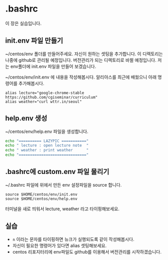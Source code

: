 # .bashrc

이 장은 실습입니다.

## init.env 파일 만들기
~/centos/env 폴더를 만들어주세요. 자신이 원하는 셋팅을 추가합니다.
이 디렉토리는 나중에 github로 관리될 예정입니다. 버전관리가 되는 디렉토리로 바뀔 예정입니다.
저는 env폴더에 init.env 파일을 만들어 보겠습니다.

~/centos/env/init.env 에 내용을 작성해봅시다. 알리아스를 최근에 배웠으니 아래 명령어를 추가해봅시다.

```
alias lecture="google-chrome-stable https://github.com/cgiseminar/curriculum"
alias weather="curl wttr.in/seoul"
```

## help.env 생성
~/centos/env/help.env 파일을 생성합니다.

```bash
echo "========== LAZYPIC ==========="
echo " lecture : open lecture note  "
echo " weather : print weather      "
echo "=============================="
```

## .bashrc에 custom.env 파일 물리기
~/.bashrc 파일에 위에서 만든 env 설정파일을 source 합니다.
```
source $HOME/centos/env/init.env
source $HOME/centos/env/help.env
```

터미널을 새로 띄워서 lecture, weather 라고 타이핑해보세요.

## 실습
- `n` 이라는 문자를 타이핑하면 뉴크가 실행되도록 같이 작성해봅시다.
- 자신이 필요한 명령어가 있다면 alias 셋팅해보세요.
- centos 리포지터리에 env파일도 github를 이용해서 버전관리를 시작하겠습니다.
